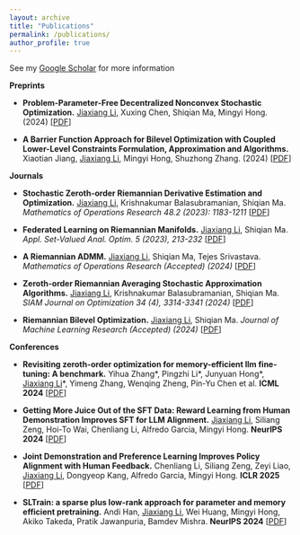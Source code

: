 ```yaml
---
layout: archive
title: "Publications"
permalink: /publications/
author_profile: true
---
```


See my [Google Scholar](https://scholar.google.com/citations?user=h5OWvc0AAAAJ&hl=en) for more information

**Preprints**

- **Problem-Parameter-Free Decentralized Nonconvex Stochastic Optimization.** <ins>Jiaxiang Li</ins>, Xuxing Chen, Shiqian Ma, Mingyi Hong. (2024) \[[PDF](https://arxiv.org/pdf/2402.08821)\]

- **A Barrier Function Approach for Bilevel Optimization with Coupled Lower-Level Constraints Formulation, Approximation and Algorithms.** Xiaotian Jiang, <ins>Jiaxiang Li</ins>, Mingyi Hong, Shuzhong Zhang. (2024) \[[PDF](https://JasonJiaxiangLi.github.io/files/barrier_paper.pdf)\]

**Journals**

- **Stochastic Zeroth-order Riemannian Derivative Estimation and Optimization.** <ins>Jiaxiang Li</ins>, Krishnakumar Balasubramanian, Shiqian Ma. *Mathematics of Operations Research 48.2 (2023): 1183-1211* \[[PDF](https://arxiv.org/pdf/2003.11238.pdf)\]

- **Federated Learning on Riemannian Manifolds.** <ins>Jiaxiang Li</ins>, Shiqian Ma. *Appl. Set-Valued Anal. Optim. 5 (2023), 213-232* \[[PDF](https://arxiv.org/pdf/2206.05668.pdf)\]

- **A Riemannian ADMM.** <ins>Jiaxiang Li</ins>, Shiqian Ma, Tejes Srivastava. *Mathematics of Operations Research (Accepted) (2024)* \[[PDF](https://arxiv.org/pdf/2211.02163.pdf)\]

- **Zeroth-order Riemannian Averaging Stochastic Approximation Algorithms.** <ins>Jiaxiang Li</ins>, Krishnakumar Balasubramanian, Shiqian Ma. *SIAM Journal on Optimization 34 (4), 3314-3341 (2024)* \[[PDF](https://arxiv.org/pdf/2309.14506.pdf)\]

- **Riemannian Bilevel Optimization.** <ins>Jiaxiang Li</ins>, Shiqian Ma. *Journal of Machine Learning Research (Accepted) (2024)* \[[PDF](https://arxiv.org/pdf/2402.02019.pdf)\]

**Conferences**

- **Revisiting zeroth-order optimization for memory-efficient llm fine-tuning: A benchmark.** Yihua Zhang\*, Pingzhi Li\*, Junyuan Hong\*, <ins>Jiaxiang Li</ins>\*, Yimeng Zhang, Wenqing Zheng, Pin-Yu Chen et al. **ICML 2024** \[[PDF](https://arxiv.org/pdf/2402.11592)\]

- **Getting More Juice Out of the SFT Data: Reward Learning from Human Demonstration Improves SFT for LLM Alignment.** <ins>Jiaxiang Li</ins>, Siliang Zeng, Hoi-To Wai, Chenliang Li, Alfredo Garcia, Mingyi Hong. **NeurIPS 2024** \[[PDF](https://arxiv.org/pdf/2405.17888)\]

- **Joint Demonstration and Preference Learning Improves Policy Alignment with Human Feedback.** Chenliang Li, Siliang Zeng, Zeyi Liao, <ins>Jiaxiang Li</ins>, Dongyeop Kang, Alfredo Garcia, Mingyi Hong. **ICLR 2025** \[[PDF](https://arxiv.org/pdf/2406.06874)\]

- **SLTrain: a sparse plus low-rank approach for parameter and memory efficient pretraining.** Andi Han, <ins>Jiaxiang Li</ins>, Wei Huang, Mingyi Hong, Akiko Takeda, Pratik Jawanpuria, Bamdev Mishra. **NeurIPS 2024** \[[PDF](https://arxiv.org/pdf/2406.02214)\]

